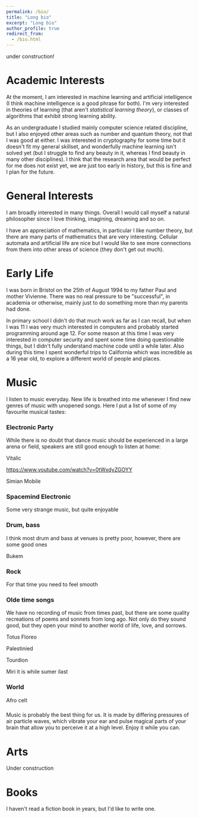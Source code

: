 ```yaml
---
permalink: /bio/
title: "Long bio"
excerpt: "Long bio"
author_profile: true
redirect_from:
  - /bio.html
---
```


under construction!

Academic Interests
=====
At the moment, I am interested in machine learning and artificial intelligence (I think machine intelligence is a good phrase for both). I'm very interested in theories of learning (that aren't *statistical learning theory*), or classes of algorithms that exhibit strong learning ability.

As an undergraduate I studied mainly computer science related discipline, but I also enjoyed other areas such as number and quantum theory, not that I was good at either. I was interested in cryptography for some time but it doesn't fit my general skillset, and wonderfully machine learning isn't solved yet (but I struggle to find any beauty in it, whereas I find beauty in many other disciplines). I think that the research area that would be perfect for me does not exist yet, we are just too early in history, but this is fine and I plan for the future.

General Interests
=====
I am broadly interested in many things. Overall I would call myself a natural philosopher since I love thinking, imagining, dreaming and so on.

I have an appreciation of mathematics, in particular I like number theory, but there are many parts of mathematics that are very interesting. Cellular automata and artificial life are nice but I would like to see more connections from them into other areas of science (they don't get out much).

Early Life
=====
I was born in Bristol on the 25th of August 1994 to my father Paul and mother Vivienne.
There was no real pressure to be "successful", in academia or otherwise, mainly just to do something more than my parents had done.


 In primary school I didn't do that much work as far as I can recall, but when I was 11 I was very much interested in computers and probably started programming around age 12. For some reason at this time I was very interested in computer security and spent some time doing questionable things, but I didn't fully understand machine code until a while later. Also during this time I spent wonderful trips to California which was incredible as a 16 year old, to explore a different world of people and places.

Music
=====
I listen to music everyday. New life is breathed into me whenever I find new genres of music with unopened songs. Here I put a list of some of my favourite musical tastes:

### Electronic Party

While there is no doubt that dance music should be experienced in a large arena or field, speakers are still good enough to listen at home:

Vitalic

https://www.youtube.com/watch?v=0tWxdyZGOYY

Simian Mobile

### Spacemind Electronic

Some very strange music, but quite enjoyable

### Drum, bass

I think most drum and bass at venues is pretty poor, however, there are some good ones

Bukem

### Rock

For that time you need to feel smooth

### Olde time songs

We have no recording of music from times past, but there are some quality recreations of poems and sonnets from long ago. Not only do they sound good, but they open your mind to another world of life, love, and sorrows.

Totus Floreo

Palestinied

Tourdion

Miri it is while sumer ilast

### World

Afro celt

###

Music is probably the best thing for us. It is made by differing pressures of air particle waves, which vibrate your ear and pulse magical parts of your brain that allow you to perceive it at a high level. Enjoy it while you can.

Arts
=====

Under construction

Books
=====

I haven't read a fiction book in years, but I'd like to write one.
